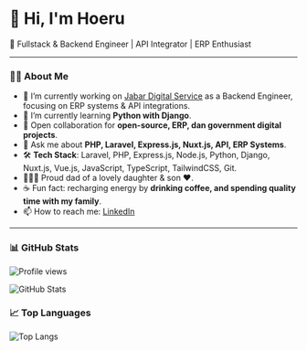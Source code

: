 <!--
## Hi there 👋

**mmhoeruriza/mmhoeruriza** is a ✨ _special_ ✨ repository because its `README.md` (this file) appears on your GitHub profile.

Here are some ideas to get you started:

- 🔭 I’m currently working on ...
- 🌱 I’m currently learning ...
- 👯 I’m looking to collaborate on ...
- 🤔 I’m looking for help with ...
- 💬 Ask me about ...
- 📫 How to reach me: ...
- 😄 Pronouns: ...
- ⚡ Fun fact: ...
-->


# 👋 Hi, I'm Hoeru

🚀 Fullstack & Backend Engineer | API Integrator | ERP Enthusiast

---

### 👨‍💻 About Me
- 🔭 I’m currently working on <a href="https://www.instagram.com/jabardigitalservice" target="_blank">Jabar Digital Service</a> as a Backend Engineer, focusing on ERP systems & API integrations.  
- 🌱 I’m currently learning **Python with Django**.  
- 👯 Open collaboration for **open-source, ERP, dan government digital projects**.  
- 💬 Ask me about **PHP, Laravel, Express.js, Nuxt.js, API, ERP Systems**.  
- 🛠️ **Tech Stack**: Laravel, PHP, Express.js, Node.js, Python, Django, Nuxt.js, Vue.js, JavaScript, TypeScript, TailwindCSS, Git.  
- 👨‍👩‍👧 Proud dad of a lovely daughter & son ❤️.  
- ☕ Fun fact: recharging energy by **drinking coffee, and spending quality time with my family**.  
- 📫 How to reach me: [LinkedIn](https://www.linkedin.com/in/muhamad-hoeru-riza)

---

### 📊 GitHub Stats

![Profile views](https://komarev.com/ghpvc/?username=mhoeruriza&color=blueviolet&style=for-the-badge)

![GitHub Stats](https://github-readme-stats-eight-theta.vercel.app/api?username=mhoeruriza&show_icons=true&include_all_commits=true&count_private=true)

### 📈 Top Languages
![Top Langs](https://github-readme-stats.vercel.app/api/top-langs/?username=mhoeruriza&layout=compact)


